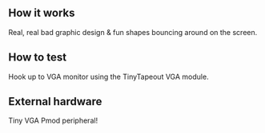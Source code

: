 <!---

This file is used to generate your project datasheet. Please fill in the information below and delete any unused
sections.

You can also include images in this folder and reference them in the markdown. Each image must be less than
512 kb in size, and the combined size of all images must be less than 1 MB.
-->

## How it works

Real, real bad graphic design & fun shapes bouncing around on the screen.

## How to test

Hook up to VGA monitor using the TinyTapeout VGA module.

## External hardware

Tiny VGA Pmod peripheral!
